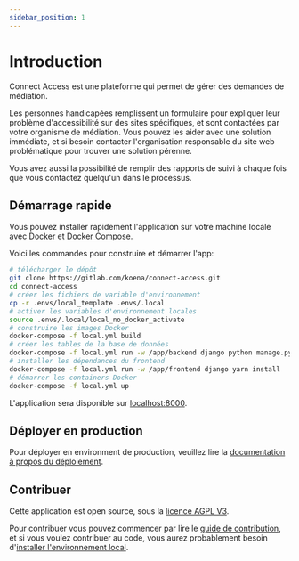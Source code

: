 ```yaml
---
sidebar_position: 1
---
```


# Introduction

<span lang="en">Connect Access</span> est une plateforme qui permet de gérer des demandes de médiation.

Les personnes handicapées remplissent un formulaire pour expliquer leur problème d'accessibilité sur des sites spécifiques, et sont contactées par votre organisme de médiation. Vous pouvez les aider avec une solution immédiate, et si besoin contacter l'organisation responsable du site web problématique pour trouver une solution pérenne.

Vous avez aussi la possibilité de remplir des rapports de suivi à chaque fois que vous contactez quelqu'un dans le processus.

## Démarrage rapide

Vous pouvez installer rapidement l'application sur votre machine locale avec [Docker](https://docs.docker.com/get-docker/) et [Docker Compose](https://docs.docker.com/compose/install/).

Voici les commandes pour construire et démarrer l'app:

```bash
# télécharger le dépôt
git clone https://gitlab.com/koena/connect-access.git
cd connect-access
# créer les fichiers de variable d'environnement
cp -r .envs/local_template .envs/.local
# activer les variables d'environnement locales
source .envs/.local/local_no_docker_activate
# construire les images Docker
docker-compose -f local.yml build
# créer les tables de la base de données
docker-compose -f local.yml run -w /app/backend django python manage.py migrate
# installer les dépendances du frontend
docker-compose -f local.yml run -w /app/frontend django yarn install
# démarrer les containers Docker
docker-compose -f local.yml up
```

L'application sera disponible sur [localhost:8000](http://localhost:8000).

## Déployer en production

Pour déployer en environment de production, veuillez lire la [documentation à propos du déploiement](./user-documentation/deployement.mdx).

## Contribuer

Cette application est open source, sous la [licence AGPL V3](https://www.gnu.org/licenses/agpl-3.0.fr.html).

Pour contribuer vous pouvez commencer par lire le [guide de contribution](./developer-documentation/contributing.md), et si vous voulez contribuer au code, vous aurez probablement besoin d'[installer l'environnement local](./developer-documentation/local-environment.mdx).
